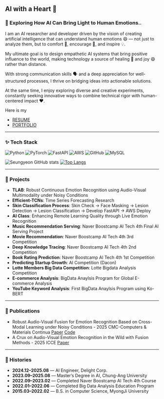 ## AI with a Heart 🥰

<!--
**SeungYeonJeong22/SeungYeonJeong22** is a ✨ _special_ ✨ repository because its `README.md` (this file) appears on your GitHub profile.

Here are some ideas to get you started:

- 🔭 I’m currently working on ...
- 🌱 I’m currently learning ...
- 👯 I’m looking to collaborate on ...
- 🤔 I’m looking for help with ...
- 💬 Ask me about ...
- 📫 How to reach me: ...
- 😄 Pronouns: ...
- ⚡ Fun fact: ...

들어갈 내용 정리:

- 추구하고 싶은 개발 가치관
- 이상적인 목표
- 나에 대한 설명
프로젝트
히스토리
개발 관련 내용들
-->

### 💬 Exploring How AI Can Bring Light to Human Emotions..

I am an AI researcher and developer driven by the vision of creating artificial intelligence that can understand human emotions 😄 — not just to analyze them, but to comfort 🤗, encourage 🌈, and inspire 💡.

My ultimate goal is to design empathetic AI systems that bring positive influence to the world, making technology a source of healing 🌱 and joy 😄 rather than distance.

With strong communication skills 🗣️ and a deep appreciation for well-structured processes, I thrive on bridging ideas into actionable solutions.  

At the same time, I enjoy exploring diverse and creative experiments, constantly seeking innovative ways to combine technical rigor with human-centered impact ❤️.

Here is my 
- [RESUME](https://rattle-stocking-627.notion.site/Seungyeon-Jeong-1362cfcb8a7e8014bc41f18c9ee5876e?source=copy_link)
- [PORTFOLIO](./포트폴리오_정승연_20250903.pdf)

<hr>

### ✨ Tech Stack

![Python](https://img.shields.io/badge/Python-3776AB?style=flat&logo=python&logoColor=white)
![PyTorch](https://img.shields.io/badge/PyTorch-EE4C2C?style=flat&logo=pytorch&logoColor=white)
![FastAPI](https://img.shields.io/badge/FastAPI-009688?style=flat&logo=fastapi&logoColor=white)
![AWS](https://img.shields.io/badge/AWS-232F3E?style=flat&logo=AWS&logoColor=FF9900)
![GitHub](https://img.shields.io/badge/GitHub-181717?style=flat&logo=github&logoColor=white)
![MySQL](https://img.shields.io/badge/MySQL-4479A1?style=flat&logo=mysql&logoColor=white)

![Seungyeon GitHub stats](https://github-readme-stats.vercel.app/api?username=SeungYeonJeong22&show_icons=true&theme=radical)
[![Top Langs](https://github-readme-stats.vercel.app/api/top-langs/?username=SeungYeonJeong22&layout=donut&theme=radical)](https://github.com/anuraghazra/github-readme-stats)


<hr>

### 📑 Projects

- **TLAB**: Robust Continuous Emotion Recognition using Audio-Visual Multimodality under Noisy Conditions  
- **Efficient-TCNs**: Time Series Forecasting Research  
- **Skin Classification Process**: Skin Check → Face Masking → Lesion Detection → Lesion Classification → Develop FastAPI → AWS Deploy
- **AI Class**: Enhancing Remote Learning Quality through Live Emotion Recognition  
- **Music Recommendation Serving**: Naver Boostcamp AI Tech 4th Final AI Serving Project
- **Movie Recommendation**: Naver Boostcamp AI Tech 4th 3rd Competition
- **Deep Knowledge Tracing**: Naver Boostcamp AI Tech 4th 2nd Competition
- **Book Rating Prediction**: Naver Boostcamp AI Tech 4th 1st Competition
- **Predicting Startup Growth**: AI Competition (Dacon)  
- **Lotte Members Big Data Competition**: Lotte Bigdata Analysis Competition
- **E-commerce Analysis**: BigData Anaylsis Program for Global E-commerce Analysis
- **YouTube Keyword Analysis**: First BigData Anaylsis Program using Ko-BERT

<hr>

### 🧾 Publications
- Robust Audio-Visual Fusion for Emotion Recognition Based on Cross-Modal Learning under Noisy Conditions - 2025 CMC-Computers & Materials Continua [Paper](http://www.techscience.com/cmc/online/detail/24163) [Code](https://github.com/SeungYeonJeong22/TLAB-TCN-LSTM-Fusion-For-Robust-Multimodal-Emotion-Recongition-under-Noisy-Conditions.git)
- A Crux on Audio-Visual Emotion Recognition in the Wild with Fusion Methods - 2025 ICCE [Paper](https://ieeexplore.ieee.org/document/10930176)

<hr>

### 📜 Histories

- **2024.12–2025.08** — AI Engineer, Delight Corp.  
- **2023.09–2025.08** — Master’s Degree in AI, Chung-Ang University  
- **2022.09–2023.02** — Completed Naver Boostcamp AI Tech 4th Course  
- **2022.01–2022.06** — Completed Big Data Analysis Education Program  
- **2015.03–2022.02** — B.S. in Computer Science, MyongJi University  
